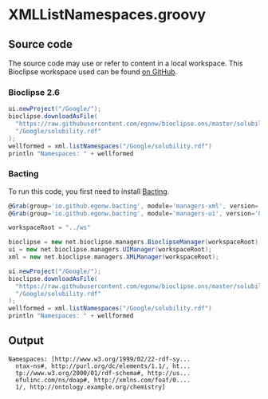 # XMLListNamespaces.groovy
## Source code
The source code may use or refer to content in a local workspace. This
Bioclipse workspace used can be found
[on GitHub](https://github.com/bioclipse/bioclipse.scripting/tree/master/ws/).
### Bioclipse 2.6
```groovy
ui.newProject("/Google/");
bioclipse.downloadAsFile(
  "https://raw.githubusercontent.com/egonw/bioclipse.ons/master/solubility.rdf",
  "/Google/solubility.rdf"
);
wellformed = xml.listNamespaces("/Google/solubility.rdf")
println "Namespaces: " + wellformed
```
### Bacting
To run this code, you first need to install
[Bacting](https://github.com/egonw/bacting).
<br />
```groovy
@Grab(group='io.github.egonw.bacting', module='managers-xml', version='0.0.29')
@Grab(group='io.github.egonw.bacting', module='managers-ui', version='0.0.29')

workspaceRoot = "../ws"

bioclipse = new net.bioclipse.managers.BioclipseManager(workspaceRoot);
ui = new net.bioclipse.managers.UIManager(workspaceRoot);
xml = new net.bioclipse.managers.XMLManager(workspaceRoot);

ui.newProject("/Google/");
bioclipse.downloadAsFile(
  "https://raw.githubusercontent.com/egonw/bioclipse.ons/master/solubility.rdf",
  "/Google/solubility.rdf"
);
wellformed = xml.listNamespaces("/Google/solubility.rdf")
println "Namespaces: " + wellformed
```
## Output
```plain
Namespaces: [http://www.w3.org/1999/02/22-rdf-sy...
  ntax-ns#, http://purl.org/dc/elements/1.1/, ht...
  tp://www.w3.org/2000/01/rdf-schema#, http://us...
  efulinc.com/ns/doap#, http://xmlns.com/foaf/0....
  1/, http://ontology.example.org/chemistry]
```
